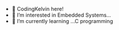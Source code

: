 - 👋 CodingKelvin here!
- 👀 I’m interested in Embedded Systems...
- 🌱 I’m currently learning ...C programming 

<!---
CodingKelvin/CodingKelvin is a ✨ special ✨ repository because its `README.md` (this file) appears on your GitHub profile.
You can click the Preview link to take a look at your changes.
--->
